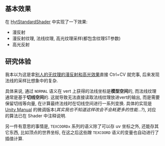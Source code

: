 ## 基本效果
在 [HytStandardShader](HytStandardShader.shader) 中实现了一下效果:
- 漫反射
- 漫反射纹理, 法线纹理, 高光纹理采样(都包含纹理ST参数)
- 高光反射
## 研究体验
我本以为这是拿[别人的无纹理的漫反射和高光效果](https://github.com/csdjk/LearnUnityShader/tree/master/Assets/Scenes/LearnShader/LearnShader1/Shader)直接 Ctrl+CV 就完事, 后来发现法线的采样比想象中的复杂.


具体来说, 通过 `NORMAL` 语义在 vert 上获得的法线坐标是**模型空间**的, 而法线纹理通常是基于**切线空间**的. 这就导致无法直接读取法线纹理放进vert的输出, 而是需要保留切线等向量, 在计算最终法线时在切线空间进行一系列变换. 具体的实现是 [Unity Manual](https://docs.unity3d.com/Manual/SL-VertexFragmentShaderExamples.html) 的微调版本(*其实我也不知道这样改会不会耗更多的性能...?*), 对应的算法已在 Shader 中注释说明.

另一件有意思的事情是, `TEXCOORDx` 系列的语义除了可以存 uv 坐标之外, 还能存其它东西, 比如顶点的世界坐标, 在这之后这些蹭 `TEXCOORD` 语义的变量也自动进行了插值计算.